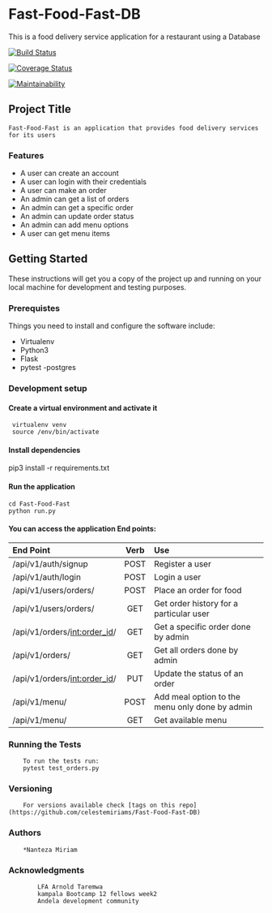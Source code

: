 # Fast-Food-Fast-DB
This is a food delivery service application for a restaurant using a Database 

[![Build Status](https://travis-ci.org/celestemiriams/Fast-Food-Fast-DB.svg?branch=develop)](https://travis-ci.org/celestemiriams/Fast-Food-Fast-DB)

[![Coverage Status](https://coveralls.io/repos/github/celestemiriams/Fast-Food-Fast-DB/badge.svg?branch=develop)](https://coveralls.io/github/celestemiriams/Fast-Food-Fast-DB?branch=develop)

[![Maintainability](https://api.codeclimate.com/v1/badges/5ebd2e38383ea8d65fc0/maintainability)](https://codeclimate.com/github/celestemiriams/Fast-Food-Fast-DB/maintainability)

##   Project Title
    Fast-Food-Fast is an application that provides food delivery services for its users

### Features
- A user can create an account 
- A user can login with their credentials
- A user can make an order
- An admin can get a list of orders
- An admin can get a specific order
- An admin can update order status
- An admin can add menu options
- A user can get menu items

## Getting Started
These instructions will get you a copy of the project up and running on your local machine for development and testing purposes.

### Prerequistes
Things you need to install and configure the software include: 
- Virtualenv
- Python3
- Flask
- pytest
-postgres

### Development setup
    
#### Create a virtual environment and activate it
```
 virtualenv venv
 source /env/bin/activate
```

#### Install dependencies
pip3 install -r requirements.txt

#### Run the application
```
cd Fast-Food-Fast
python run.py
```

#### You can access the application End points:
| End Point                    | Verb   | Use                            |
|:---------------------------- |:------:|:----------------------------------------------|
|/api/v1/auth/signup           |  POST	| Register a user                               |
|/api/v1/auth/login            |  POST	| Login a user                                  |
|/api/v1/users/orders/         |  POST	| Place an order for food                       |
|/api/v1/users/orders/         |  GET	| Get order history for a particular user       |
|/api/v1/orders/<int:order_id>/|  GET	| Get a specific order done by admin            |
|/api/v1/orders/               |  GET   | Get all orders done by admin                  |
|/api/v1/orders/<int:order_id>/|  PUT	| Update the status of an order                 |
|/api/v1/menu/                 |  POST  | Add meal option to the menu only done by admin|
|/api/v1/menu/                 |  GET   | Get available menu                            |


###  Running the Tests
```
    To run the tests run:
    pytest test_orders.py
```

###  Versioning
        For versions available check [tags on this repo](https://github.com/celestemiriams/Fast-Food-Fast-DB)

###   Authors
        *Nanteza Miriam

###   Acknowledgments
```
        LFA Arnold Taremwa
        kampala Bootcamp 12 fellows week2
        Andela development community
```